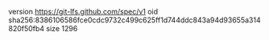 version https://git-lfs.github.com/spec/v1
oid sha256:8386106586fce0cdc9732c499c625ff1d744ddc843a94d93655a314820f50fb4
size 1296
